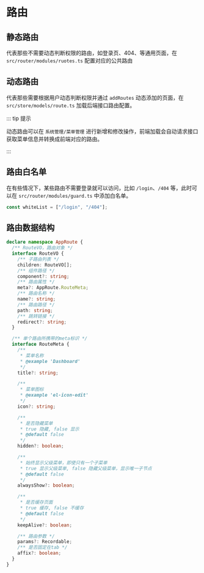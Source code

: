 # 路由

## 静态路由

代表那些不需要动态判断权限的路由，如登录页、404、等通用页面，在 `src/router/modules/ruotes.ts` 配置对应的公共路由

## 动态路由

代表那些需要根据用户动态判断权限并通过 `addRoutes` 动态添加的页面，在 `src/store/models/route.ts` 加载后端接口路由配置。

::: tip 提示

动态路由可以在 `系统管理/菜单管理` 进行新增和修改操作，前端加载会自动请求接口获取菜单信息并转换成前端对应的路由。

:::

## 路由白名单

在有些情况下，某些路由不需要登录就可以访问，比如 `/login`、`/404` 等，此时可以在 `src/router/modules/guard.ts` 中添加白名单。

```ts
const whiteList = ["/login", "/404"];
```

## 路由数据结构

```ts
declare namespace AppRoute {
  /** RouteVO，路由对象 */
  interface RouteVO {
    /** 子路由列表 */
    children: RouteVO[];
    /** 组件路径 */
    component?: string;
    /** 路由属性 */
    meta?: AppRoute.RouteMeta;
    /** 路由名称 */
    name?: string;
    /** 路由路径 */
    path: string;
    /** 跳转链接 */
    redirect?: string;
  }

  /** 单个路由所携带的meta标识 */
  interface RouteMeta {
    /**
     * 菜单名称
     * @example 'Dashboard'
     */
    title?: string;

    /**
     * 菜单图标
     * @example 'el-icon-edit'
     */
    icon?: string;

    /**
     * 是否隐藏菜单
     * true 隐藏, false 显示
     * @default false
     */
    hidden?: boolean;

    /**
     * 始终显示父级菜单，即使只有一个子菜单
     * true 显示父级菜单, false 隐藏父级菜单，显示唯一子节点
     * @default false
     */
    alwaysShow?: boolean;

    /**
     * 是否缓存页面
     * true 缓存, false 不缓存
     * @default false
     */
    keepAlive?: boolean;

    /** 路由参数 */
    params?: Recordable;
    /** 是否固定在tab */
    affix?: boolean;
  }
}
```
